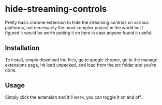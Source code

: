 # hide-streaming-controls
Pretty basic chrome extension to hide the streaming controls on various platforms, not necessarily the most complex project in the world but I figured it would be worth putting it on here in case anyone found it useful.

## Installation
To install, simply download the files, go to google chrome, go to the manage extensions page, hit load unpacked, and load from the src folder and you're done.

## Usage
Simply click the extension and it'll work, you can toggle it on and off.
